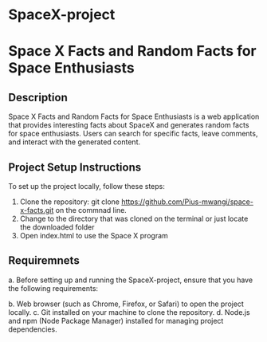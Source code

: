 # SpaceX-project
# Space X Facts and Random Facts for Space Enthusiasts

## Description

Space X Facts and Random Facts for Space Enthusiasts is a web application that provides interesting facts about SpaceX and generates random facts for space enthusiasts. Users can search for specific facts, leave comments, and interact with the generated content.
## Project Setup Instructions

To set up the project locally, follow these steps:

1. Clone the repository:
   git clone https://github.com/Pius-mwangi/space-x-facts.git on the commnad line.
2. Change to the directory that was cloned on the terminal or just locate the downloaded folder 
3. Open index.html to use the  Space X program 

## Requiremnets 

a. Before setting up and running the SpaceX-project, ensure that you have the following requirements:

b. Web browser (such as Chrome, Firefox, or Safari) to open the project locally.
c. Git installed on your machine to clone the repository.
d. Node.js and npm (Node Package Manager) installed for managing project dependencies.




